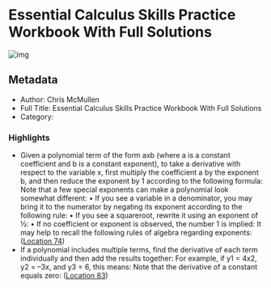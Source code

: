 # Essential Calculus Skills Practice Workbook With Full Solutions

![img](https://m.media-amazon.com/images/I/71XMqAd+90L._SY160.jpg)

## Metadata

- Author: Chris McMullen
- Full Title: Essential Calculus Skills Practice Workbook With Full Solutions
- Category: 

### Highlights

- Given a polynomial term of the form axb (where a is a constant coefficient and b is a constant exponent), to take a derivative with respect to the variable x, first multiply the coefficient a by the exponent b, and then reduce the exponent by 1 according to the following formula: Note that a few special exponents can make a polynomial look somewhat different: • If you see a variable in a denominator, you may bring it to the numerator by negating its exponent according to the following rule: • If you see a squareroot, rewrite it using an exponent of ½: • If no coefficient or exponent is observed, the number 1 is implied: It may help to recall the following rules of algebra regarding exponents: ([Location 74](https://readwise.io/to_kindle?action=open&asin=B07GPN9NJK&location=74))
- If a polynomial includes multiple terms, find the derivative of each term individually and then add the results together: For example, if y1 = 4x2, y2 = –3x, and y3 = 6, this means: Note that the derivative of a constant equals zero: ([Location 83](https://readwise.io/to_kindle?action=open&asin=B07GPN9NJK&location=83))
